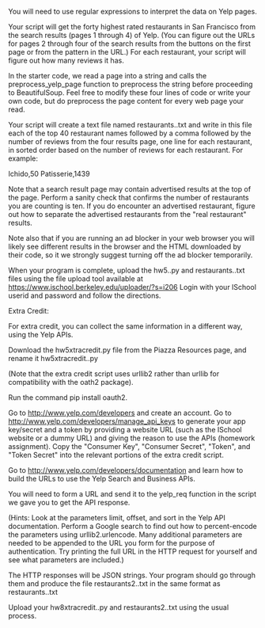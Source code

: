 You will need to use regular expressions to interpret the data on Yelp pages.


Your script will get the forty highest rated restaurants in San Francisco from the search results (pages 1 through 4) of Yelp.  (You can figure out the URLs for pages 2 through four of the search results from the buttons on the first page or from the pattern in the URL.)  For each restaurant, your script will figure out how many reviews it has.

In the starter code, we read a page into a string and calls the preprocess_yelp_page function to preprocess the string before proceeding to BeautifulSoup.  Feel free to modify these four lines of code or write your own code, but do preprocess the page content for every web page your read.

Your script will create a text file named restaurants.<userID>.txt and write in this file each of the top 40 restaurant names followed by a comma followed by the number of reviews from the four results page, one line for each restaurant, in sorted order based on the number of reviews for each restaurant.  For example:

Ichido,50
Patisserie,1439

Note that a search result page may contain advertised results at the top of the page.  Perform a sanity check that confirms the number of restaurants you are counting is ten.  If you do encounter an advertised restaurant, figure out how to separate the advertised restaurants from the "real restaurant" results.

Note also that if you are running an ad blocker in your web browser you will likely see different results in the browser and the HTML downloaded by their code, so it we strongly suggest turning off the ad blocker temporarily.

When your program is complete, upload the hw5.<userID>.py and restaurants.<userID>.txt files using the file upload tool available at https://www.ischool.berkeley.edu/uploader/?s=i206  Login with your ISchool userid and password and follow the directions.

Extra Credit:

For extra credit, you can collect the same information in a different way, using the Yelp APIs.

Download the hw5xtracredit.py file from the Piazza Resources page, and rename it hw5xtracredit.<userID>.py

(Note that the extra credit script uses urllib2 rather than urllib for compatibility with the oath2 package).

Run the command pip install oauth2.

Go to http://www.yelp.com/developers and create an account.  Go to http://www.yelp.com/developers/manage_api_keys to generate your app key/secret and a token by providing a website URL (such as the ISchool website or a dummy URL) and giving the reason to use the APIs (homework assignment).  Copy the "Consumer Key", "Consumer Secret", "Token", and "Token Secret" into the relevant portions of the extra credit script.

Go to http://www.yelp.com/developers/documentation and learn how to build the URLs to use the Yelp Search and Business APIs.

You will need to form a URL and send it to the yelp_req function in the script we gave you to get the API response.  

(Hints:  Look at the parameters limit, offset, and sort in the Yelp API documentation.  Perform a Google search to find out how to percent-encode the parameters using urllib2.urlencode.  Many additional parameters are needed to be appended to the URL you form for the purpose of authentication.  Try printing the full URL in the HTTP request for yourself and see what parameters are included.)

The HTTP responses will be JSON strings.  Your program should go through them and produce the file restaurants2.<userID>.txt in the same format as restaurants.<userID>.txt

Upload your hw8xtracredit.<userID>.py and restaurants2.<userID>.txt using the usual process.
